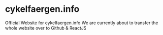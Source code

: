 # cykelfaergen.info
Official Website for cykelfaergen.info
We are currently about to transfer the whole website over to Github & ReactJS
